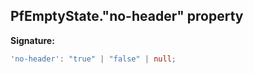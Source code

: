 ## PfEmptyState."no-header" property

**Signature:**

```typescript
'no-header': "true" | "false" | null;
```
